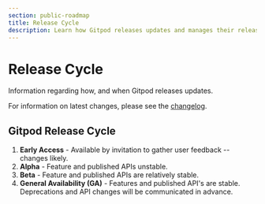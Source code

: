 ```yaml
---
section: public-roadmap
title: Release Cycle
description: Learn how Gitpod releases updates and manages their release cycle.
---
```


<script context="module">
  export const prerender = true;
</script>

# Release Cycle

Information regarding how, and when Gitpod releases updates.

For information on latest changes, please see the [changelog](/changelog).

## Gitpod Release Cycle

1. **Early Access** - Available by invitation to gather user feedback -- changes likely.
2. **Alpha** - Feature and published APIs unstable.
3. **Beta** - Feature and published APIs are relatively stable.
4. **General Availability (GA)** - Features and published API's are stable. Deprecations and API changes will be communicated in advance.
